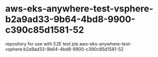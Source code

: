 # aws-eks-anywhere-test-vsphere-b2a9ad33-9b64-4bd8-9900-c390c85d1581-52
repository for use with E2E test job aws-eks-anywhere-test-vsphere:b2a9ad33-9b64-4bd8-9900-c390c85d1581-52
